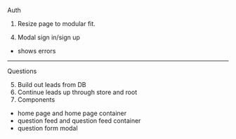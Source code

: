 Auth

1. Resize page to modular fit.
<!-- 2. Restyle buttons in nav bar. -->
<!-- 3. Check if your database is saving email on new users. -->
4. Modal sign in/sign up
  - shows errors
---
Questions

5. Build out leads from DB
6. Continue leads up through store and root
7. Components
  - home page and home page container
  - question feed and question feed container
  - question form modal
  